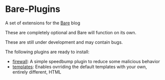 # Bare-Plugins
A set of extensions for the [Bare](https://github.com/cypnk/Bare) blog

These are completely optional and Bare will function on its own.

These are still under development and may contain bugs.

The following plugins are ready to install:
- [firewall](https://github.com/cypnk/Bare-Plugins/tree/master/firewall): A simple speedbump plugin to reduce some malicious behavior
- [templates](https://github.com/cypnk/Bare-Plugins/tree/master/firewall): Enables ovrriding the default templates with your own, entirely different, HTML
